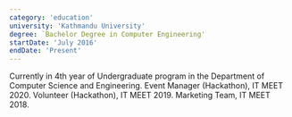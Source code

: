 ```yaml
---
category: 'education'
university: 'Kathmandu University'
degree: `Bachelor Degree in Computer Engineering'
startDate: 'July 2016'
endDate: 'Present'
---
```


Currently in 4th year of Undergraduate program in the Department of Computer Science and Engineering.
Event Manager (Hackathon), IT MEET 2020.
Volunteer (Hackathon), IT MEET 2019.
Marketing Team, IT MEET 2018.
